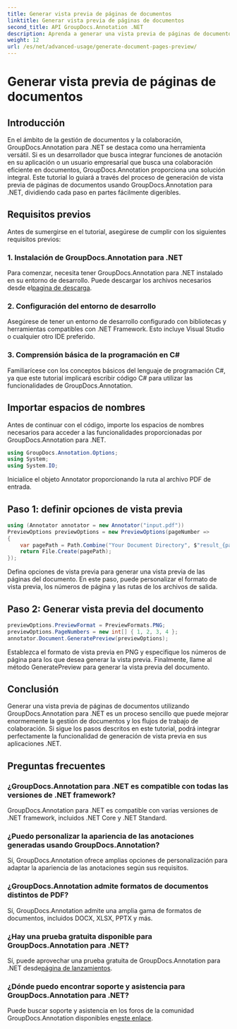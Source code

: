 ```yaml
---
title: Generar vista previa de páginas de documentos
linktitle: Generar vista previa de páginas de documentos
second_title: API GroupDocs.Annotation .NET
description: Aprenda a generar una vista previa de páginas de documentos de manera eficiente usando GroupDocs.Annotation para .NET. Mejore sus flujos de trabajo de gestión de documentos con este completo.
weight: 12
url: /es/net/advanced-usage/generate-document-pages-preview/
---
```


# Generar vista previa de páginas de documentos

## Introducción
En el ámbito de la gestión de documentos y la colaboración, GroupDocs.Annotation para .NET se destaca como una herramienta versátil. Si es un desarrollador que busca integrar funciones de anotación en su aplicación o un usuario empresarial que busca una colaboración eficiente en documentos, GroupDocs.Annotation proporciona una solución integral. Este tutorial lo guiará a través del proceso de generación de vista previa de páginas de documentos usando GroupDocs.Annotation para .NET, dividiendo cada paso en partes fácilmente digeribles.
## Requisitos previos
Antes de sumergirse en el tutorial, asegúrese de cumplir con los siguientes requisitos previos:
### 1. Instalación de GroupDocs.Annotation para .NET
 Para comenzar, necesita tener GroupDocs.Annotation para .NET instalado en su entorno de desarrollo. Puede descargar los archivos necesarios desde el[pagina de descarga](https://releases.groupdocs.com/annotation/net/).
### 2. Configuración del entorno de desarrollo
Asegúrese de tener un entorno de desarrollo configurado con bibliotecas y herramientas compatibles con .NET Framework. Esto incluye Visual Studio o cualquier otro IDE preferido.
### 3. Comprensión básica de la programación en C#
Familiarícese con los conceptos básicos del lenguaje de programación C#, ya que este tutorial implicará escribir código C# para utilizar las funcionalidades de GroupDocs.Annotation.

## Importar espacios de nombres
Antes de continuar con el código, importe los espacios de nombres necesarios para acceder a las funcionalidades proporcionadas por GroupDocs.Annotation para .NET.

```csharp
using GroupDocs.Annotation.Options;
using System;
using System.IO;

```
Inicialice el objeto Annotator proporcionando la ruta al archivo PDF de entrada.
## Paso 1: definir opciones de vista previa
```csharp
using (Annotator annotator = new Annotator("input.pdf"))
PreviewOptions previewOptions = new PreviewOptions(pageNumber =>
{
    var pagePath = Path.Combine("Your Document Directory", $"result_{pageNumber}.png");
    return File.Create(pagePath);
});
```
Defina opciones de vista previa para generar una vista previa de las páginas del documento. En este paso, puede personalizar el formato de vista previa, los números de página y las rutas de los archivos de salida.
## Paso 2: Generar vista previa del documento
```csharp
previewOptions.PreviewFormat = PreviewFormats.PNG;
previewOptions.PageNumbers = new int[] { 1, 2, 3, 4 };
annotator.Document.GeneratePreview(previewOptions);
```
Establezca el formato de vista previa en PNG y especifique los números de página para los que desea generar la vista previa. Finalmente, llame al método GeneratePreview para generar la vista previa del documento.

## Conclusión
Generar una vista previa de páginas de documentos utilizando GroupDocs.Annotation para .NET es un proceso sencillo que puede mejorar enormemente la gestión de documentos y los flujos de trabajo de colaboración. Si sigue los pasos descritos en este tutorial, podrá integrar perfectamente la funcionalidad de generación de vista previa en sus aplicaciones .NET.
## Preguntas frecuentes
### ¿GroupDocs.Annotation para .NET es compatible con todas las versiones de .NET framework?
GroupDocs.Annotation para .NET es compatible con varias versiones de .NET framework, incluidos .NET Core y .NET Standard.
### ¿Puedo personalizar la apariencia de las anotaciones generadas usando GroupDocs.Annotation?
Sí, GroupDocs.Annotation ofrece amplias opciones de personalización para adaptar la apariencia de las anotaciones según sus requisitos.
### ¿GroupDocs.Annotation admite formatos de documentos distintos de PDF?
Sí, GroupDocs.Annotation admite una amplia gama de formatos de documentos, incluidos DOCX, XLSX, PPTX y más.
### ¿Hay una prueba gratuita disponible para GroupDocs.Annotation para .NET?
Sí, puede aprovechar una prueba gratuita de GroupDocs.Annotation para .NET desde[página de lanzamientos](https://releases.groupdocs.com/).
### ¿Dónde puedo encontrar soporte y asistencia para GroupDocs.Annotation para .NET?
 Puede buscar soporte y asistencia en los foros de la comunidad GroupDocs.Annotation disponibles en[este enlace](https://forum.groupdocs.com/c/annotation/10).